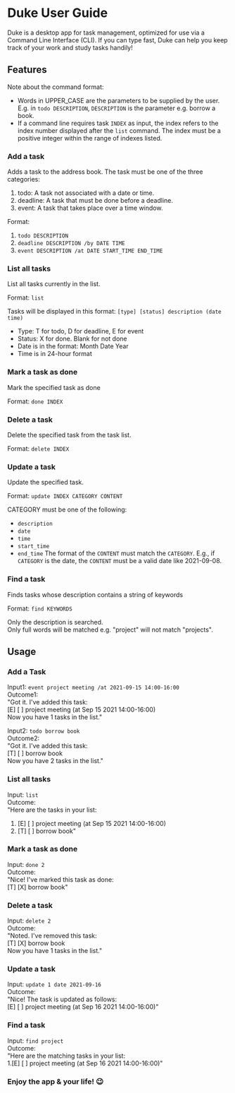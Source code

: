 # Duke User Guide

Duke is a desktop app for task management, optimized for use via a Command Line Interface (CLI). If you can type fast, Duke can help you keep track of your work and study tasks handily!

## Features 

Note about the command format: 
- Words in UPPER_CASE are the parameters to be supplied by the user. E.g. in `todo DESCRIPTION`, `DESCRIPTION` is the parameter e.g. borrow a book.
- If a command line requires task `INDEX` as input, the index refers to the index number displayed after the `list` command. The index must be a positive integer within the range of indexes listed.

### Add a task

Adds a task to the address book. The task must be one of the three categories:
1. todo: A task not associated with a date or time.
2. deadline: A task that must be done before a deadline.
3. event: A task that takes place over a time window.

Format:
1. `todo DESCRIPTION`
2. `deadline DESCRIPTION /by DATE TIME`
3. `event DESCRIPTION /at DATE START_TIME END_TIME`

### List all tasks

List all tasks currently in the list.

Format: `list`

Tasks will be displayed in this format: `[type] [status] description (date time)`
- Type: T for todo, D for deadline, E for event
- Status: X for done. Blank for not done
- Date is in the format: Month Date Year
- Time is in 24-hour format

### Mark a task as done

Mark the specified task as done
 
Format: `done INDEX`

### Delete a task

Delete the specified task from the task list.
 
Format: `delete INDEX`

### Update a task

Update the specified task.

Format: `update INDEX CATEGORY CONTENT`

CATEGORY must be one of the following:
- `description`
- `date`
- `time`
- `start_time`
- `end_time`
The format of the `CONTENT` must match the `CATEGORY`. E.g., if `CATEGORY` is the date, the `CONTENT` must be a valid date like 2021-09-08.

### Find a task

Finds tasks whose description contains a string of keywords

Format: `find KEYWORDS`

Only the description is searched.<br/>
Only full words will be matched e.g. "project" will not match "projects".

## Usage

### Add a Task

Input1: `event project meeting /at 2021-09-15 14:00-16:00`<br/>
Outcome1: <br/>
"Got it. I've added this task: <br/>
\[E\] \[ \] project meeting (at Sep 15 2021 14:00-16:00) <br/>
Now you have 1 tasks in the list."

Input2: `todo borrow book`<br/>
Outcome2: <br/>
"Got it. I've added this task: <br/>
\[T\] \[ \] borrow book <br/>
Now you have 2 tasks in the list."

### List all tasks

Input: `list`<br/>
Outcome:<br/>
"Here are the tasks in your list: <br/>
1. \[E\] \[ \] project meeting (at Sep 15 2021 14:00-16:00)<br/>
2. \[T\] \[ \] borrow book"

### Mark a task as done

Input: `done 2`<br/>
Outcome:<br/>
"Nice! I've marked this task as done: <br/>
\[T\] \[X\] borrow book"

### Delete a task

Input: `delete 2`<br/>
Outcome: <br/>
"Noted. I've removed this task: <br/>
\[T\] \[X\] borrow book <br/>
Now you have 1 tasks in the list."

### Update a task
Input: `update 1 date 2021-09-16`<br/>
Outcome:<br/>
"Nice! The task is updated as follows: <br/>
\[E\] \[ \] project meeting (at Sep 16 2021 14:00-16:00)"

### Find a task
Input: `find project`<br/>
Outcome:<br/>
"Here are the matching tasks in your list: <br/>
1.\[E\] \[ \] project meeting (at Sep 16 2021 14:00-16:00)"

### Enjoy the app & your life! :wink:
